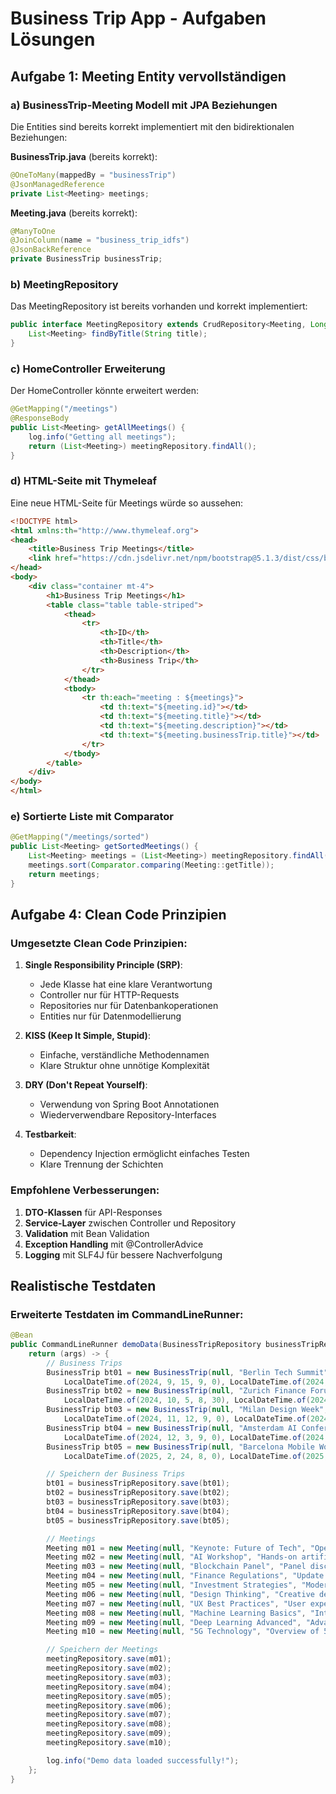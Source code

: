 # Business Trip App - Aufgaben Lösungen

## Aufgabe 1: Meeting Entity vervollständigen

### a) BusinessTrip-Meeting Modell mit JPA Beziehungen

Die Entities sind bereits korrekt implementiert mit den bidirektionalen Beziehungen:

**BusinessTrip.java** (bereits korrekt):
```java
@OneToMany(mappedBy = "businessTrip")
@JsonManagedReference
private List<Meeting> meetings;
```

**Meeting.java** (bereits korrekt):
```java
@ManyToOne
@JoinColumn(name = "business_trip_idfs")
@JsonBackReference
private BusinessTrip businessTrip;
```

### b) MeetingRepository
Das MeetingRepository ist bereits vorhanden und korrekt implementiert:

```java
public interface MeetingRepository extends CrudRepository<Meeting, Long> {
    List<Meeting> findByTitle(String title); 
}
```

### c) HomeController Erweiterung
Der HomeController könnte erweitert werden:

```java
@GetMapping("/meetings")
@ResponseBody
public List<Meeting> getAllMeetings() {
    log.info("Getting all meetings");
    return (List<Meeting>) meetingRepository.findAll();
}
```

### d) HTML-Seite mit Thymeleaf
Eine neue HTML-Seite für Meetings würde so aussehen:

```html
<!DOCTYPE html>
<html xmlns:th="http://www.thymeleaf.org">
<head>
    <title>Business Trip Meetings</title>
    <link href="https://cdn.jsdelivr.net/npm/bootstrap@5.1.3/dist/css/bootstrap.min.css" rel="stylesheet">
</head>
<body>
    <div class="container mt-4">
        <h1>Business Trip Meetings</h1>
        <table class="table table-striped">
            <thead>
                <tr>
                    <th>ID</th>
                    <th>Title</th>
                    <th>Description</th>
                    <th>Business Trip</th>
                </tr>
            </thead>
            <tbody>
                <tr th:each="meeting : ${meetings}">
                    <td th:text="${meeting.id}"></td>
                    <td th:text="${meeting.title}"></td>
                    <td th:text="${meeting.description}"></td>
                    <td th:text="${meeting.businessTrip.title}"></td>
                </tr>
            </tbody>
        </table>
    </div>
</body>
</html>
```

### e) Sortierte Liste mit Comparator
```java
@GetMapping("/meetings/sorted")
public List<Meeting> getSortedMeetings() {
    List<Meeting> meetings = (List<Meeting>) meetingRepository.findAll();
    meetings.sort(Comparator.comparing(Meeting::getTitle));
    return meetings;
}
```

## Aufgabe 4: Clean Code Prinzipien

### Umgesetzte Clean Code Prinzipien:

1. **Single Responsibility Principle (SRP)**: 
   - Jede Klasse hat eine klare Verantwortung
   - Controller nur für HTTP-Requests
   - Repositories nur für Datenbankoperationen
   - Entities nur für Datenmodellierung

2. **KISS (Keep It Simple, Stupid)**:
   - Einfache, verständliche Methodennamen
   - Klare Struktur ohne unnötige Komplexität

3. **DRY (Don't Repeat Yourself)**:
   - Verwendung von Spring Boot Annotationen
   - Wiederverwendbare Repository-Interfaces

4. **Testbarkeit**:
   - Dependency Injection ermöglicht einfaches Testen
   - Klare Trennung der Schichten

### Empfohlene Verbesserungen:

1. **DTO-Klassen** für API-Responses
2. **Service-Layer** zwischen Controller und Repository
3. **Validation** mit Bean Validation
4. **Exception Handling** mit @ControllerAdvice
5. **Logging** mit SLF4J für bessere Nachverfolgung

## Realistische Testdaten

### Erweiterte Testdaten im CommandLineRunner:

```java
@Bean
public CommandLineRunner demoData(BusinessTripRepository businessTripRepository, MeetingRepository meetingRepository) {
    return (args) -> {
        // Business Trips
        BusinessTrip bt01 = new BusinessTrip(null, "Berlin Tech Summit", "Annual technology conference in Berlin", 
            LocalDateTime.of(2024, 9, 15, 9, 0), LocalDateTime.of(2024, 9, 18, 17, 0));
        BusinessTrip bt02 = new BusinessTrip(null, "Zurich Finance Forum", "International finance summit in Zurich", 
            LocalDateTime.of(2024, 10, 5, 8, 30), LocalDateTime.of(2024, 10, 8, 18, 0));
        BusinessTrip bt03 = new BusinessTrip(null, "Milan Design Week", "Design and innovation conference in Milan", 
            LocalDateTime.of(2024, 11, 12, 9, 0), LocalDateTime.of(2024, 11, 15, 16, 0));
        BusinessTrip bt04 = new BusinessTrip(null, "Amsterdam AI Conference", "Artificial Intelligence conference", 
            LocalDateTime.of(2024, 12, 3, 9, 0), LocalDateTime.of(2024, 12, 6, 17, 30));
        BusinessTrip bt05 = new BusinessTrip(null, "Barcelona Mobile World", "Mobile technology exhibition", 
            LocalDateTime.of(2025, 2, 24, 8, 0), LocalDateTime.of(2025, 2, 27, 19, 0));

        // Speichern der Business Trips
        bt01 = businessTripRepository.save(bt01);
        bt02 = businessTripRepository.save(bt02);
        bt03 = businessTripRepository.save(bt03);
        bt04 = businessTripRepository.save(bt04);
        bt05 = businessTripRepository.save(bt05);

        // Meetings
        Meeting m01 = new Meeting(null, "Keynote: Future of Tech", "Opening keynote on technology trends", bt01);
        Meeting m02 = new Meeting(null, "AI Workshop", "Hands-on artificial intelligence workshop", bt01);
        Meeting m03 = new Meeting(null, "Blockchain Panel", "Panel discussion on blockchain technology", bt01);
        Meeting m04 = new Meeting(null, "Finance Regulations", "Update on financial regulations", bt02);
        Meeting m05 = new Meeting(null, "Investment Strategies", "Modern investment approaches", bt02);
        Meeting m06 = new Meeting(null, "Design Thinking", "Creative design methodologies", bt03);
        Meeting m07 = new Meeting(null, "UX Best Practices", "User experience design guidelines", bt03);
        Meeting m08 = new Meeting(null, "Machine Learning Basics", "Introduction to ML concepts", bt04);
        Meeting m09 = new Meeting(null, "Deep Learning Advanced", "Advanced neural network topics", bt04);
        Meeting m10 = new Meeting(null, "5G Technology", "Overview of 5G mobile networks", bt05);

        // Speichern der Meetings
        meetingRepository.save(m01);
        meetingRepository.save(m02);
        meetingRepository.save(m03);
        meetingRepository.save(m04);
        meetingRepository.save(m05);
        meetingRepository.save(m06);
        meetingRepository.save(m07);
        meetingRepository.save(m08);
        meetingRepository.save(m09);
        meetingRepository.save(m10);

        log.info("Demo data loaded successfully!");
    };
}
```